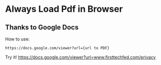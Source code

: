 # Always Load Pdf in Browser

## Thanks to Google Docs

How to use:
```
https://docs.google.com/viewer?url={url to PDF}
```
Try it! <a target='_blank' href='https://docs.google.com/viewer?url=www.firsttechfed.com/privacy'>https://docs.google.com/viewer?url=www.firsttechfed.com/privacy</a>
